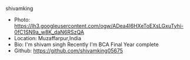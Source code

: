 shivamking
- Photo: https://lh3.googleusercontent.com/ogw/ADea4I6HXeToEXsLGxuTyhi-0fC1SN9a_w8K_daN6RSzQA
- Location: Muzaffarpur,India
- Bio: I'm shivam singh Recently I'm BCA Final Year complete
- Github: https://github.com/shivamking05675
